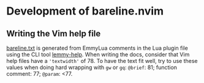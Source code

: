 # Development of bareline.nvim

## Writing the Vim help file

[bareline.txt](./doc/bareline.txt) is generated from EmmyLua comments in the Lua plugin file using
the CLI tool [lemmy-help](https://github.com/numToStr/lemmy-help). When writing the docs, consider
that Vim help files have a `'textwidth'` of 78. To have the text fit well, try to use these values
when doing hard wrapping with `gw` or `gq`: `@brief`: 81; function comment: 77; `@param`: <77.
